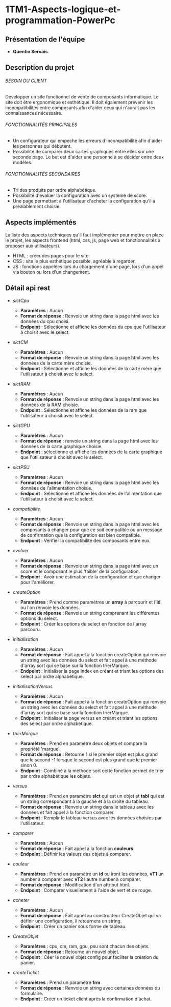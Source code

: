 # 1TM1-Aspects-logique-et-programmation-PowerPc
## Présentation de l'équipe
 - **Quentin Servais**
 
## Description du projet

###### BESOIN DU CLIENT

Développer un site fonctionnel de vente de composants informatique. Le site doit être ergonomique et esthétique. Il doit également prévenir les incompatibilités entre composants afin d'aider ceux qui n'aurait pas les connaissances nécessaire.
 
###### FONCTIONNALITÉS PRINCIPALES
  - Un configurateur qui empeche les erreurs d'incompatibilité afin d'aider les personnes qui débutent.
  - Possibilité de comparer deux cartes graphiques entre elles sur une seconde page. Le but est d'aider une personne à se décider entre deux modèles.

###### FONCTIONNALITÉS SECONDAIRES
  - Tri des produits par ordre alphabétique.
  - Possibilité d'évaluer la configuration avec un système de score.
  - Une page permettant à l'utilisateur d'acheter la configuration qu'il a préalablement choisie.

## Aspects implémentés
La liste des aspects techniques qu'il faut implémenter pour mettre en place le projet, les aspects frontend (html, css, js, page web et fonctionnalités à proposer aux utilisateurs).
  - HTML : créer des pages pour le site.
  - CSS : site le plus esthétique possible, agréable à regarder.
  - JS : fonctions appelées lors du chargement d'une page, lors d'un appel via bouton ou lors d'un changement.

## Détail api rest
  - *slctCpu*
  
    - **Paramètres** : Aucun
    - **Format de réponse** : Renvoie un string dans la page html avec les données du cpu choisi.
    - **Endpoint** : Sélectionne et affiche les données du cpu que l'utilisateur à choisit avec le select.
    
  - *slctCM*
  
    - **Paramètres** : Aucun
    - **Format de réponse** : Renvoie un string dans la page html avec les données de la carte mère choisie.
    - **Endpoint** : Sélectionne et affiche les données de la carte mère que l'utilisateur à choisit avec le select.
    
  - *slctRAM*
  
    - **Paramètres** : Aucun
    - **Format de réponse** : Renvoie un string dans la page html avec les données de la RAM choisie.
    - **Endpoint** : Sélectionne et affiche les données de la ram que l'utilisateur à choisit avec le select.
    
  - *slctGPU*
  
    - **Paramètres** : Aucun
    - **Format de réponse** : renvoie un string dans la page html avec les données de la carte graphique choisie.
    - **Endpoint** : sélectionne et affiche les données de la carte graphique que l'utilisateur à choisit avec le select.
    
  - *slctPSU*
  
    - **Paramètres** : Aucun
    - **Format de réponse** : Renvoie un string dans la page html avec les données de l'alimentation choisie.
    - **Endpoint** : Sélectionne et affiche les données de l'alimentation que l'utilisateur à choisit avec le select.
    
  - *compatibilite*
  
    - **Paramètres** : Aucun
    - **Format de réponse** : Renvoie un string dans la page html avec les composants à changer pour que ce soit compatible ou un message de confirmation que la configuration est bien compatible.
    - **Endpoint** : Vérifier la compatibilité des composants entre eux.
    
  - *evaluer*
  
    - **Paramètres** : Aucun
    - **Format de réponse** : Renvoie un string dans la page html avec un score et le composant le plus 'faible' de la configuration.
    - **Endpoint** : Avoir une estimation de la configuration et que changer pour l'améliorer.
    
  - *createOption*
  
    - **Paramètres** : Prend comme paramètres un **array** à parcourir et l'**id** ou l'on renvoie les données. 
    - **Format de réponse** : Renvoie un string comprenant les différentes options du select.
    - **Endpoint** : Créer les options du select en fonction de l'array parcouru.
    
  - *initialisation*
  
    - **Paramètres** : Aucun
    - **Format de réponse** : Fait appel à la fonction createOption qui renvoie un string avec les données du select et fait appel à une méthode d'array sort qui se base sur la fonction trierMarque.
    - **Endpoint** : Initialiser la page index en créant et triant les options des select par ordre alphabétique.
    
  - *initialisationVersus*
  
    - **Paramètres** : Aucun
    - **Format de réponse** : Fait appel à la fonction createOption qui renvoie un string avec les données du select et fait appel à une méthode d'array sort qui se base sur la fonction trierMarque.
    - **Endpoint** : Initialiser la page versus en créant et triant les options des select par ordre alphabétique.
    
  - *trierMarque*
  
    - **Paramètres** : Prend en paramètre deux objets et compare la propriété 'marque'.
    - **Format de réponse** : Retourne 1 si le premier objet est plus grand que le second -1 lorsque le second est plus grand que le premier sinon 0.
    - **Endpoint** : Combiné à la méthode sort cette fonction permet de trier par ordre alphabétique les objets.
    
  - *versus*
  
    - **Paramètres** : Prend en paramètre **slct** qui est un objet et **tabl** qui est un string correspondant à la gauche et à la droite du tableau.
    - **Format de réponse** : Renvoie un string dans le tableau avec les données et fait appel à la fonction comparer.
    - **Endpoint** : Remplir le tableau versus avec les données choisies par l'utilisateur.
    
  - *comparer*
  
    - **Paramètres** : Aucun
    - **Format de réponse** : Fait appel à la fonction **couleurs**.
    - **Endpoint** : Définir les valeurs des objets à comparer.
    
  - *couleur*
  
    - **Paramètres** : Prend en paramètre un **id** ou iront les données, **vT1** un number à comparer avec **vT2** l'autre number à comparer.
    - **Format de réponse** : Modification d'un attribut html.
    - **Endpoint** : Comparer visuellement à l'aide de vert et de rouge.
    
  - *acheter*
  
    - **Paramètres** : Aucun
    - **Format de réponse** : Fait appel au constructeur CreateObjet qui va définir une configuration, il retournera un string.
    - **Endpoint** : Créer un panier sous forme de tableau.
    
  - *CreateObjet*
  
    - **Paramètres** : cpu, cm, ram, gpu, psu sont chacun des objets.
    - **Format de réponse** : Retourne un nouvel objet.
    - **Endpoint** : Céer le nouvel objet config pour faciliter la création du panier.
    
  - *createTicket*
  
    - **Paramètres** : Prend un paramètre **frm**
    - **Format de réponse** : Renvoie un string avec certaines données du formulaire.
    - **Endpoint** : Créer un ticket client après la confirmation d'achat.
